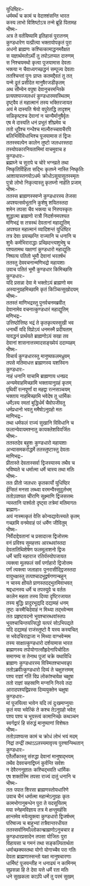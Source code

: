 युधिष्ठिरः-   
धर्ममर्थं च कामं च वेदाश्शंसन्ति भारत  
कस्य लाभो विशिष्टोऽत्र तन्मे ब्रूहि पितामह  
भीष्मः-   
अत्र ते वर्तयिष्यामि इतिहासं पुरातनम्  
कुण्डधारेण यत्प्रीत्या भक्तायोपकृतं पुरा  
अधनो ब्राह्मणः कश्चित्कामाद्धनमवैक्षत  
स यज्ञार्थमतोऽर्थी तु तपोऽतप्यत दारुणम्  
स निश्चयमथो कृत्वा पूजयामास देवताः  
भक्त्या न चैवाध्यगच्छद्धनं सम्पूज्य देवताः  
ततश्चिन्तां पुनः प्राप्तः कतमद्दैवतं तु तत्  
यन्मे द्रुतं प्रसीदेत मानुषैरजडीकृतम्  
अथ सौम्येन वपुषा देवानुचरमन्तिके  
प्रत्यपश्यज्जलधरं कुण्डधारमवस्थितम्  
दृष्ट्वैव तं महात्मानं तस्य भक्तिरजायत  
अयं मे दास्यति श्रेयो वपुरेतद्धि तादृशम्  
सन्निकृष्टश्च देवानां न चान्यैर्मानुषैर्वृतः  
एष मे दास्यति धनं प्रभूतं शीघ्रमेव च  
ततो धूपैश्च गन्धैश्च माल्यैरुच्चावचैरपि  
बलिभिर्विविधाभिश्च पूजयामास तं द्विजः  
ततस्स्वल्पेन कालेन तुष्टो जलधरस्तदा  
तस्योपकारनियतामिमां वाचमुवाच ह  
कुण्डधारः-  
ब्रह्मघ्ने च सुरापे च चोरे भग्नव्रते तथा  
निष्कृतिर्विहिता सद्भिः कृतघ्ने नास्ति निष्कृतिः  
आशायास्तनयोऽधर्मः क्रोधोऽसूयासुतस्स्मृतः  
पुत्रो लोभो निकृत्यास्तु कृतघ्नो नार्हति प्रजाम्  
भीष्मः-  
ततस्स ब्राह्मणस्स्वप्ने कुण्डधारस्य तेजसा  
अपश्यत्सर्वभूतानि कुशेषु शयितस्तदा  
शमेन तपसा चैव भक्त्या च निरुपस्कृतः  
शुद्धात्मा ब्राह्मणो रात्रौ निदर्शनमपश्यत  
मणिभद्रं स तत्रस्थं देवतानां महाद्युतिम्  
अपश्यत महात्मानं व्यादिशन्तं युधिष्ठिर  
तत्र देवाः प्रयच्छन्ति राज्यानि च धनानि च  
शुभैः कर्मभिराराद्धाः प्रच्छिदन्त्यशुभेषु च  
पश्यतामथ यक्षाणां कुण्डधारो महाद्युतिः  
निष्पत्य पतितो भूमौ देवानां भरतर्षभ  
ततस्तु देववचनान्मणिभद्रो महायशाः  
उवाच पतितं भूमौ कुण्डधार किमिच्छसि  
कुण्डधारः-   
यदि प्रसन्ना देवा मे भक्तोऽयं ब्राह्मणो मम  
अस्यानुग्रहमिच्छामि कृतं किञ्चित्सुखोदयम्  
भीष्मः-  
ततस्तं माणिभद्रस्तु पुनर्वचनमब्रवीत्  
देवानामेव वचनात्कुण्डधारं महाद्युतिम्  
मणिभद्रः-  
उत्तिष्ठोत्तिष्ठ भद्रं ते कृतकृत्यस्सुखी भव  
धनार्थी यदि विप्रोऽयं धनमस्मै प्रदीयताम्  
यावद्धनं प्रार्थयते ब्राह्मणोऽयं सखा तव  
देवानां शासनात्तस्मादसङ्ख्येयं ददाम्यहम्  
भीष्मः-  
विचार्य कुण्डधारस्तु मानुष्यफलमध्रुवम्  
तपसे मतिमाधत्त ब्राह्मणस्य यशस्विनः  
कुण्डधारः-   
नाहं धनानि याचामि ब्राह्मणाय धनप्रद  
अन्यमेवाहमिच्छामि भक्तायानुग्रहं कृतम्  
पृथिवीं रत्नपूर्णां वा महद्वा रत्नसञ्चयम्  
भक्ताय नाहमिच्छामि भवेदेष तु धार्मिकः  
धर्मेऽस्य रमतां बुद्धिर्धर्मं चैवोपजीवतु  
धर्मप्रधानो भवतु ममैषोऽनुग्रहो मतः  
माणिभद्रः-   
तथा धर्मफलं राज्यं सुखानि विविधानि च  
फलान्येवायमश्नातु कायक्लेशविवर्जितः  
भीष्मः-   
ततस्तदेव बहुशः कुण्डधारो महायशाः  
अभ्यासमकरोद्धर्मे ततस्तुष्टास्तु देवताः  
माणिभद्रः-   
प्रीतास्ते देवतास्सर्वा द्विजस्यास्य तथैव च  
भविष्यते च धर्मात्मा धर्मे चास्य तथा मतिः  
भीष्मः-   
ततः प्रीतो जलधरः कृतकार्यो युधिष्ठिर  
ईप्सितं मनसा लब्ध्वा वरमन्यैस्सुदुर्लभम्  
ततोऽपश्यत चीराणि सूक्ष्माणि द्विजसत्तमः  
न्यस्तानि पार्श्वतो दृष्ट्वा तत्रेमां मतिमागतः  
ब्राह्मणः-   
अयं नास्मत्कृतं वेत्ति कोन्वद्यावेत्स्यते कृतम्  
गच्छामि वनमेवाहं परं धर्मेण जीवितुम्  
भीष्मः-   
निर्वेदाद्देवतानां च प्रसादात्स द्विजोत्तमः  
वनं प्रविश्य सुमहत्तप आरब्धवांस्तदा  
देवतातिथिशेषेण फलमूलाशनो द्विजः  
धर्मे चापि महाराज रतिर्यस्योपजायत  
त्यक्त्वा मूलफलं सर्वं पर्णाहारो द्विजोत्तमः  
पर्णं त्यक्त्वा जलाहारः पुनरासीद्द्विजस्तदा  
वायुभक्षस्तु तत्पश्चादभूद्वर्षगणान्बहून्  
न चास्य क्षीयते प्राणस्तदद्भुतमिवाभवत्  
श्रद्दधानस्य धर्मे च तपस्युग्रे च वर्ततः  
कालेन महता तस्य दिव्या दृष्टिरजायत  
तस्य बुद्धिः प्रादुरभूद्यदि दद्यामहं धनम्  
तुष्टः कस्मैचिदेवाहं न मिथ्या तद्भवेन्मम  
ततः प्रहृष्टवदनो भूयश्चारब्धवांस्तपः  
भूयश्चाचिन्तयत्सिद्धो यत्परं सोऽभिपद्यते  
यदि दद्यामहं राजंस्तुष्टो वै यस्य कस्यचित्  
स भवेदचिराद्राजा न मिथ्या वाग्भवेन्मम  
तस्य साक्षात्कुण्डधारो दर्शयामास भारत  
ब्राह्मणस्य तपोयोगात्सौहृदेनापिचोदितः  
समागम्य स तेनाथ पूजां चक्रे यथाविधि  
ब्राह्मणः कुण्डधारस्य विस्मितश्चाभवन्नृप  
ततोऽब्रवीत्कुण्डधारो दिव्यं ते चक्षुरुत्तमम्  
पश्य राज्ञां गतिं विप्र लोकांश्चावेक्ष चक्षुषा  
ततो राज्ञां सहस्राणि मग्नानि निरये तदा  
आरादपश्यद्विप्रस्स दिव्ययुक्तेन चक्षुषा  
कुण्डधारः-   
मां पूजयित्वा भावेन यदि त्वं दुःखमाप्नुयाः  
कृतं मया भवेत्किं ते कश्च तेऽनुग्रहो भवेत्  
पश्य पश्य च भूयस्त्वं कामानिच्छेः कथञ्चन  
स्वर्गद्वारं हि संरुद्धं मानुष्याणां विशेषतः  
भीष्मः-   
ततोऽपश्यत्स कामं च क्रोधं लोभं भयं मदम्  
निद्रां तन्द्रीं तथाऽऽलस्यमावृत्त्य पुरुषान्स्थितान्  
कुण्डधारः-   
एतैर्लोकास्तु संरुद्धा देवानां मानुषाद्भयम्  
तथैव देववचनाद्विघ्नं कुर्वन्ति सर्वशः  
न देवैरननुज्ञातः कश्चिद्भवति धार्मिकः  
एष शक्तोस्मि तपसा राज्यं दातुं धनानि च  
भीष्मः-   
ततः पपात शिरसा ब्राह्मणस्तोयधारिणे  
उवाच चैनं धर्मात्मा महान्मेऽनुग्रहः कृतः  
कामभोगानुबन्धेन पुरा ते यदसूयितम्  
मया स्नेहमविज्ञाय तत्र मे क्षन्तुमर्हसि  
क्षान्तमेव मयेत्युक्त्वा कुण्डधारो द्विजर्षभम्  
परिष्वज्य च बाहुभ्यां तत्रैवान्तरधीयत  
ततस्सर्वानिमाँल्लोकान्ब्राह्मणोऽनुचचार ह  
कुण्डधारप्रसादेन तपसा योजितः पुरा  
विहायसा च गमनं तथा सङ्कल्पितार्थता  
धर्माच्छक्यस्तथा योगो योगाच्चैव परा गतिः  
देवता ब्राह्मणास्सन्तो यक्षा मानुषचारणाः  
धार्मिष्टं पूजयन्तीह न धनाढ्यं न कामिनम्  
सुप्रसन्ना हि ते देवा यत्ते धर्मे रता मतिः  
धने सुखकला काऽपि धर्मे तु परमं सुखम्   
